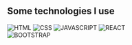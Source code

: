 
## Some technologies I use ##
![HTML](https://img.shields.io/badge/HTML5-E34F26?style=for-the-badge&logo=html5&logoColor=white)
![CSS](https://img.shields.io/badge/CSS3-1572B6?style=for-the-badge&logo=css3&logoColor=whitee)
![JAVASCRIPT](https://img.shields.io/badge/JavaScript-F7DF1E?style=for-the-badge&logo=javascript&logoColor=black)
![REACT](https://img.shields.io/badge/React-20232A?style=for-the-badge&logo=react&logoColor=61DAFB)<br/>
![BOOTSTRAP](https://img.shields.io/badge/Bootstrap-563D7C?style=for-the-badge&logo=bootstrap&logoColor=white)
<!--
![NODE JS](https://img.shields.io/badge/Node.js-43853D?style=for-the-badge&logo=node.js&logoColor=white)
-->
<!---
gustavoxazevedo/gustavoxazevedo is a ✨ special ✨ repository because its `README.md` (this file) appears on your GitHub profile.
You can click the Preview link to take a look at your changes.
--->
